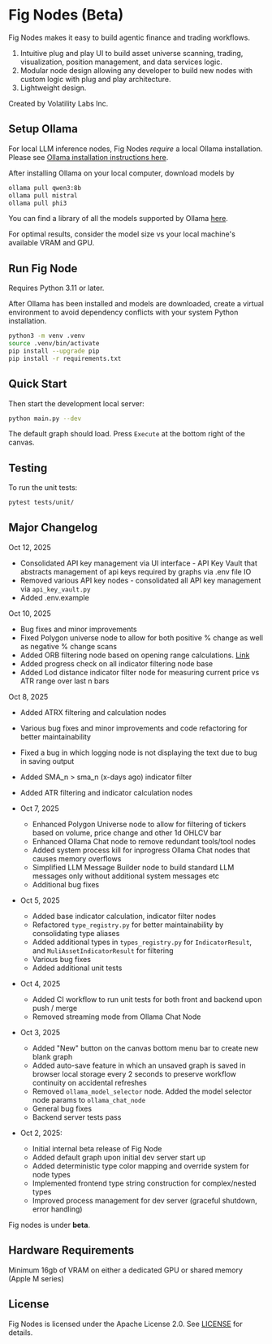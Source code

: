 # Fig Nodes (Beta)

Fig Nodes makes it easy to build agentic finance and trading workflows.  

1. Intuitive plug and play UI to build asset universe scanning, trading, visualization, position management, and data services logic. 
2. Modular node design allowing any developer to build new nodes with custom logic with plug and play architecture. 
3. Lightweight design.

Created by Volatility Labs Inc. 

## Setup Ollama

For local LLM inference nodes, Fig Nodes *require* a local Ollama installation. Please see [Ollama installation instructions here](https://github.com/ollama/ollama).

After installing Ollama on your local computer, download models by

```bash
ollama pull qwen3:8b
ollama pull mistral
ollama pull phi3
```

You can find a library of all the models supported by Ollama [here](https://ollama.com/library).

For optimal results, consider the model size vs your local machine's available VRAM and GPU. 

## Run Fig Node

Requires Python 3.11 or later.

After Ollama has been installed and models are downloaded, create a virtual environment to avoid dependency conflicts with your system Python installation.

```bash
python3 -m venv .venv
source .venv/bin/activate
pip install --upgrade pip
pip install -r requirements.txt
```

## Quick Start

Then start the development local server:

```bash
python main.py --dev
```

The default graph should load. Press `Execute` at the bottom right of the canvas. 

## Testing

To run the unit tests:

```bash
pytest tests/unit/
``` 

## Major Changelog

Oct 12, 2025
  - Consolidated API key management via UI interface - API Key Vault that abstracts management of api keys required by graphs via .env file IO
  - Removed various API key nodes - consolidated all API key management via `api_key_vault.py`
  - Added .env.example 

Oct 10, 2025
  - Bug fixes and minor improvements
  - Fixed Polygon universe node to allow for both positive % change as well as negative % change scans
  - Added ORB filtering node based on opening range calculations. [Link](https://www.sfi.ch/en/publications/n-24-98-a-profitable-day-trading-strategy-for-the-u.s.-equity-market)
  - Added progress check on all indicator filtering node base
  - Added Lod distance indicator filter node for measuring current price vs ATR range over last n bars

Oct 8, 2025
  - Added ATRX filtering and calculation nodes
  - Various bug fixes and minor improvements and code refactoring for better maintainability
  - Fixed a bug in which logging node is not displaying the text due to bug in saving output
  - Added SMA_n > sma_n (x-days ago) indicator filter
  - Added ATR filtering and indicator calculation nodes

- Oct 7, 2025
  - Enhanced Polygon Universe node to allow for filtering of tickers based on volume, price change and other 1d OHLCV bar
  - Enhanced Ollama Chat node to remove redundant tools/tool nodes
  - Added system process kill for inprogress Ollama Chat nodes that causes memory overflows
  - Simplified LLM Message Builder node to build standard LLM messages only without additional system messages etc
  - Additional bug fixes

- Oct 5, 2025
  - Added base indicator calculation, indicator filter nodes
  - Refactored `type_registry.py` for better maintainability by consolidating type aliases
  - Added additional types in `types_registry.py` for `IndicatorResult`, and `MuliAssetIndicatorResult` for filtering
  - Various bug fixes
  - Added additional unit tests

- Oct 4, 2025
  - Added CI workflow to run unit tests for both front and backend upon push / merge
  - Removed streaming mode from Ollama Chat Node 

- Oct 3, 2025
  - Added "New" button on the canvas bottom menu bar to create new blank graph
  - Added auto-save feature in which an unsaved graph is saved in browser local storage every 2 seconds to preserve workflow continuity on accidental refreshes
  - Removed `ollama_model_selector` node. Added the model selector node params to `ollama_chat_node`
  - General bug fixes
  - Backend server tests pass

- Oct 2, 2025:
  - Initial internal beta release of Fig Node
  - Added default graph upon initial dev server start up
  - Added deterministic type color mapping and override system for node types
  - Implemented frontend type string construction for complex/nested types
  - Improved process management for dev server (graceful shutdown, error handling)

Fig nodes is under **beta**. 

## Hardware Requirements

Minimum 16gb of VRAM on either a dedicated GPU or shared memory (Apple M series)

## License
Fig Nodes is licensed under the Apache License 2.0. See [LICENSE](LICENSE) for details.
